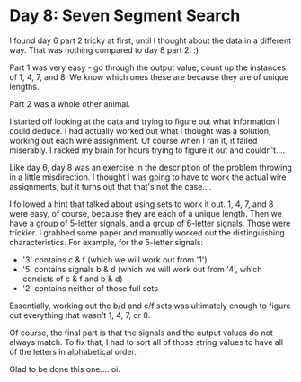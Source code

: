 # Day 8: Seven Segment Search

I found day 6 part 2 tricky at first, until I thought about the data in a different way. That was nothing compared to day 8 part 2. :)

Part 1 was very easy - go through the output value, count up the instances of 1, 4, 7, and 8. We know which ones these are because they are of unique lengths.

Part 2 was a whole other animal.

I started off looking at the data and trying to figure out what information I could deduce. I had actually worked out what I thought was a solution, working out each wire assignment. Of course when I ran it, it failed miserably. I racked my brain for hours trying to figure it out and couldn't....

Like day 6, day 8 was an exercise in the description of the problem throwing in a little misdirection. I thought I was going to have to work the actual wire assignments, but it turns out that that's not the case....

I followed a hint that talked about using sets to work it out. 1, 4, 7, and 8 were easy, of course, because they are each of a unique length. Then we have a group of 5-letter signals, and a group of 6-letter signals. Those were trickier. I grabbed some paper and manually worked out the distinguishing characteristics. For example, for the 5-letter signals:
* '3' contains c & f (which we will work out from '1')
* '5' contains signals b & d (which we will work out from '4', which consists of c & f and b & d)
* '2' contains neither of those full sets

Essentially, working out the b/d and c/f sets was ultimately enough to figure out everything that wasn't 1, 4, 7, or 8.

Of course, the final part is that the signals and the output values do not always match. To fix that, I had to sort all of those string values to have all of the letters in alphabetical order.

Glad to be done this one.... oi.
